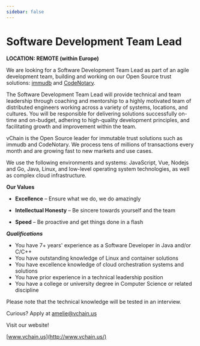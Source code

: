 ```yaml
---
sidebar: false
---
```


# Software Development Team Lead

**LOCATION: REMOTE (within Europe)**

We are looking for a Software Development Team Lead as part of an agile development team, building and working on our Open Source trust solutions: [immudb](http://www.immudb.io/) and [CodeNotary](http://www.codenotary.io/).

The Software Development Team Lead will provide technical and team leadership through coaching and mentorship to a highly motivated team of distributed engineers working across a variety of systems, locations, and cultures. You will be responsible for delivering solutions successfully on-time and on-budget, adhering to high-quality development principles, and facilitating growth and improvement within the team.

vChain is the Open Source leader for immutable trust solutions such as immudb and CodeNotary. We process tens of millions of transactions every month and are growing fast to new markets and use cases.

We use the following environments and systems: JavaScript, Vue, Nodejs and Go, Java, Linux, and low-level operating system technologies, as well as complex cloud infrastructure.

**Our Values**

* **Excellence** – Ensure what we do, we do amazingly

* **Intellectual Honesty** – Be sincere towards yourself and the team

* **Speed** – Be proactive and get things done in a flash

***Qualifications***

- You have 7+ years&#39; experience as a Software Developer in Java and/or C/C++
- You have outstanding knowledge of Linux and container solutions
- You have excellence knowledge of cloud orchestration systems and solutions
- You have prior experience in a technical leadership position
- You have a college or university degree in Computer Science or related discipline

Please note that the technical knowledge will be tested in an interview.

Curious?
Apply at <amelie@vchain.us>


Visit our website!

[www.vchain.us](http://www.vchain.us/)
